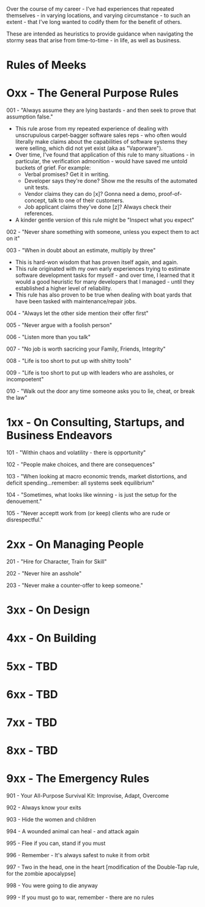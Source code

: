 Over the course of my career - I've had experiences that repeated themselves - in varying locations, and varying circumstance -  to such an extent - that I've long wanted to codify them for the benefit of others. 

These are intended as heuristics to provide guidance when navigating the stormy seas that arise from time-to-time - in life, as well as business.


Rules of Meeks
====

Oxx - The General Purpose Rules
====

001 - "Always assume they are lying bastards - and then seek to prove that assumption false."
* This rule arose from my repeated experience of dealing with unscrupulous carpet-bagger software sales reps - who often would literally make claims about the capabilities of software systems they were selling, which did not yet exist (aka as "Vaporware").  
* Over time, I've found that application of this rule to many situations - in particular, the verification admonition - would have saved me untold buckets of grief. For example:
  * Verbal promises? Get it in writing.
  * Developer says they're done? Show me the results of the automated unit tests.
  * Vendor claims they can do [x]? Gonna need a demo, proof-of-concept, talk to one of their customers.
  * Job applicant claims they've done [z]? Always check their references.   
* A kinder gentle version of this rule might be "Inspect what you expect"


002 - "Never share something with someone, unless you expect them to act on it"


003 - "When in doubt about an estimate, multiply by three"
* This is hard-won wisdom that has proven itself again, and again.
* This rule originated with my own early experiences trying to estimate software development tasks for myself - and over time, I learned that it would a good heuristic for many developers that I managed - until they established  a higher level of reliability.
* This rule has also proven to be true when dealing with boat yards that have been tasked with maintenance/repair jobs.


004 - "Always let the other side mention their offer first"


005 - "Never argue with a foolish person"


006 - "Listen more than you talk"


007 - "No job is worth sacricing your Family, Friends, Integrity"


008 - "Life is too short to put up with shitty tools"


009 - "Life is too short to put up with leaders who are assholes, or incompoetent"


010 - "Walk out the door any time someone  asks you to lie, cheat, or break the law"





1xx - On Consulting, Startups, and Business Endeavors 
====

101 - "Within chaos and volatility - there is opportunity"


102 - "People make choices, and there are consequences"


103 - "When looking at macro economic trends, market distortions, and deficit spending...remember: all systems seek equilibrium"


104 - "Sometimes, what looks like winning - is just the setup for the denouement."


105 - "Never acceptt work from (or keep) clients who are rude or disrespectful."



2xx - On Managing People
====


201 - "Hire for Character, Train for Skill"


202 - "Never hire an asshole"


203 - "Never make a counter-offer to keep someone."




3xx - On Design 
====





4xx - On Building
====



5xx - TBD
====




6xx - TBD
====




7xx - TBD
====




8xx - TBD
====



9xx - The Emergency Rules
====

901 - Your All-Purpose Survival Kit: Improvise, Adapt, Overcome


902 - Always know your exits


903 - Hide the women and children



994 - A wounded animal can heal - and attack again


995 - Flee if you can, stand if you must


996 - Remember - It's always safest to nuke it from orbit


997 - Two in the head, one in the heart [modification of the Double-Tap rule, for the zombie apocalypse]


998 - You were going to die anyway


999 - If you must go to war, remember - there are no rules
